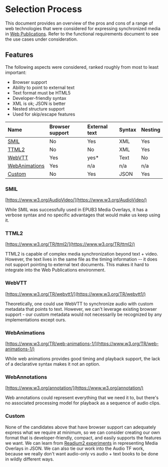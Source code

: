 # Selection Process

This document provides an overview of the pros and cons of a range of web technologies that were considered for expressing synchronized media in [Web Publications](https://www.w3.org/TR/wpub/). Refer to the functional requirements document to see the use cases under consideration.

## Features

The following aspects were considered, ranked roughly from most to least important:
* Browser support
* Ability to point to external text
 * Text format must be HTML5
* Developer-friendly syntax
 * XML is ok; JSON is better
* Nested structure support
 * Used for skip/escape features

| Name                            | Browser support | External text | Syntax | Nesting |
|:--------------------------------|:----------------|:--------------|:-------|:--------|
| [SMIL](#smil)                   | No              | Yes           | XML    | Yes     |
| [TTML2](#ttml2)                 | No              | No            | XML    | Yes     |
| [WebVTT](#webvtt)               | Yes             | yes*          | Text   | No      |
| [WebAnimations](#webanimations) | Yes             | n/a           | n/a    | n/a     |
| [Custom](#custom)               | No              | Yes           | JSON   | Yes     |


### SMIL
[https://www.w3.org/AudioVideo/](https://www.w3.org/AudioVideo/)

While SMIL was successfully used in EPUB3 Media Overlays, it has a verbose syntax and no specific advantages that would make us keep using it.

### TTML2
[https://www.w3.org/TR/ttml2/](https://www.w3.org/TR/ttml2/)

TTML2 is capable of complex media synchronization beyond text + video. However, the text lives in the same file as the timing information -- it does not support pointing to external text documents. This makes it hard to integrate into the Web Publications environment.

### WebVTT
[https://www.w3.org/TR/webvtt1/](https://www.w3.org/TR/webvtt1/)

Theoretically, one could use WebVTT to synchronize audio with custom metadata that points to text. However, we can't leverage existing browser support - our custom metadata would not necessarily be recognized by any implementations except ours.

### WebAnimations
[https://www.w3.org/TR/web-animations-1/](https://www.w3.org/TR/web-animations-1/)

While web animations provides good timing and playback support, the lack of a declarative syntax makes it not an option.

### WebAnnotations
[https://www.w3.org/annotation/](https://www.w3.org/annotation/)

Web annotations could represent everything that we need it to, but there's no associated processing model for playback as a sequence of audio clips.

### Custom
None of the candidates above that have browser support can adequately express what we require at minimum, so we can consider creating our own format that is developer-friendly, compact, and easily supports the features we want. We can learn from [Readium2 experiments](drafts/readium2.md) in representing Media Overlays in JSON. We can also tie our work into the Audio TF work, because we really don't want audio-only vs audio + text books to be done in wildly different ways.
